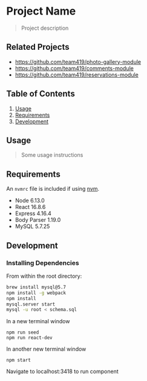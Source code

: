 # Project Name

> Project description

## Related Projects

  - https://github.com/team419/photo-gallery-module
  - https://github.com/team419/comments-module
  - https://github.com/team419/reservations-module

## Table of Contents

1. [Usage](#Usage)
1. [Requirements](#requirements)
1. [Development](#development)

## Usage

> Some usage instructions

## Requirements

An `nvmrc` file is included if using [nvm](https://github.com/creationix/nvm).

- Node 6.13.0
- React 16.8.6
- Express 4.16.4
- Body Parser 1.19.0
- MySQL 5.7.25

## Development

### Installing Dependencies

From within the root directory:

```sh
brew install mysql@5.7
npm install -g webpack
npm install
mysql.server start
mysql -u root < schema.sql
```
In a new terminal window
```
npm run seed
npm run react-dev
```
In another new terminal window
```
npm start
```
Navigate to localhost:3418 to run component

